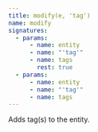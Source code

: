 ```yaml
---
title: modify(e, 'tag')
name: modify
signatures:
  - params:
      - name: entity
      - name: "'tag'"
      - name: tags
        rest: true
  - params:
      - name: entity
      - name: "'tag'"
      - name: tags
---
```


Adds tag(s) to the entity.
